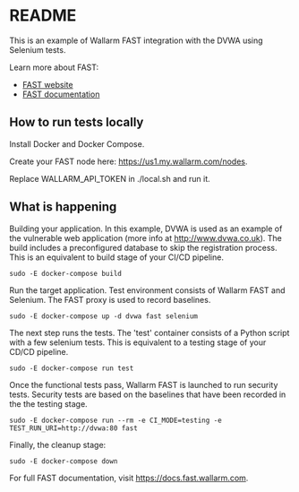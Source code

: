 
# README

This is an example of Wallarm FAST integration with the DVWA using Selenium tests.

Learn more about FAST:
* [FAST website](https://wallarm.com/products/fast) 
* [FAST documentation](https://docs.fast.wallarm.com/en/)

## How to run tests locally

Install Docker and Docker Compose.

Create your FAST node here:
https://us1.my.wallarm.com/nodes.

Replace WALLARM_API_TOKEN in ./local.sh and run it.

## What is happening

Building your application. In this example, DVWA is used as an example of the vulnerable web application (more info at http://www.dvwa.co.uk). The build includes a preconfigured database to skip the registration process. This is an equivalent to build stage of your CI/CD pipeline.

```
sudo -E docker-compose build
```

Run the target application. Test environment consists of Wallarm FAST and Selenium. The FAST proxy is used to record baselines.

```
sudo -E docker-compose up -d dvwa fast selenium
```

The next step runs the tests. The 'test' container consists of a Python script with a few selenium tests. This is equivalent to a testing stage of your CD/CD pipeline.

```
sudo -E docker-compose run test
```

Once the functional tests pass, Wallarm FAST is launched to run security tests. Security tests are based on the baselines that have been recorded in the the testing stage.

```
sudo -E docker-compose run --rm -e CI_MODE=testing -e TEST_RUN_URI=http://dvwa:80 fast
```

Finally, the cleanup stage:
```
sudo -E docker-compose down
```

For full FAST documentation, visit https://docs.fast.wallarm.com.
